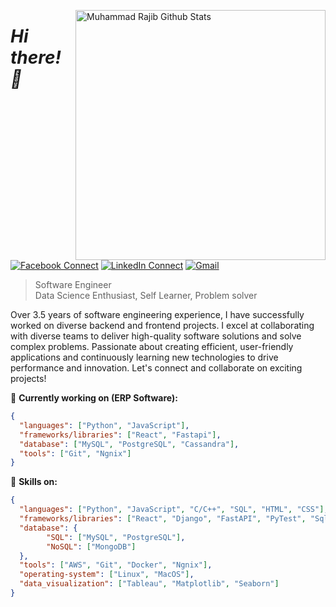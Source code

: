 [<img align="right" width="400" src="https://github-readme-stats.vercel.app/api?username=muhammad-rajib&&show_icons=true&theme=tokyonight&count_private=true" alt="Muhammad Rajib Github Stats"/>](https://github.com/muhammad-rajib)

# *Hi there! 👋*

[![Facebook Connect](https://img.shields.io/badge/Facebook-1877F2?style=for-the-badge&logo=facebook&logoColor=white)](https://www.facebook.com/muhammadrajib8521/)
[![LinkedIn Connect](https://img.shields.io/badge/LinkedIn-0077B5?style=for-the-badge&logo=linkedin&logoColor=white)](https://www.linkedin.com/in/muhammad-rajib-5369921b7/)
[![Gmail](https://img.shields.io/badge/Gmail-D14836?style=for-the-badge&logo=gmail&logoColor=white)](mailto:rajibhossain8521@gmail.com?subject=From%20GitHub&&body=Hi,%20there.%20Found%20you%20on%20GitHub!%20Let's%20talk%20about...)

> Software Engineer <br/>
> Data Science Enthusiast, Self Learner, Problem solver

Over 3.5 years of software engineering experience, I have successfully worked on diverse backend and frontend projects. I excel at collaborating with diverse teams to deliver high-quality software solutions and solve complex problems. Passionate about creating efficient, user-friendly applications and continuously learning new technologies to drive performance and innovation. Let's connect and collaborate on exciting projects!

🔭 <b>Currently working on (ERP Software):</b>
```json
{
  "languages": ["Python", "JavaScript"],
  "frameworks/libraries": ["React", "Fastapi"],
  "database": ["MySQL", "PostgreSQL", "Cassandra"],
  "tools": ["Git", "Ngnix"]
}
```

🔭 <b>Skills on:</b>
```json
{
  "languages": ["Python", "JavaScript", "C/C++", "SQL", "HTML", "CSS"],
  "frameworks/libraries": ["React", "Django", "FastAPI", "PyTest", "SqlAlchemy", "PySpark"],
  "database": {
        "SQL": ["MySQL", "PostgreSQL"],
        "NoSQL": ["MongoDB"]
  },
  "tools": ["AWS", "Git", "Docker", "Ngnix"],
  "operating-system": ["Linux", "MacOS"],
  "data_visualization": ["Tableau", "Matplotlib", "Seaborn"]
}
```
